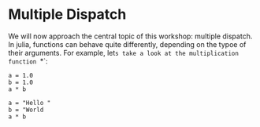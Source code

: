 # Multiple Dispatch

We will now approach the central topic of this workshop: multiple dispatch.
In julia, functions can behave quite differently, depending on the typoe of their arguments.
For example, let`s take a look at the multiplication function `*`:

```@example dispatch
a = 1.0
b = 1.0
a * b
```
```@example dispatch
a = "Hello "
b = "World
a * b
```